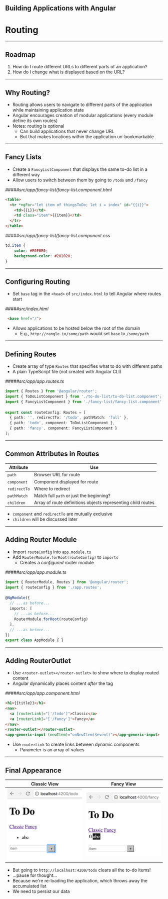 <!-- .slide: data-background="./images/title-slide.jpg" -->
<!-- .slide: id="routing" -->
## Building Applications with Angular

# Routing

---
<!-- .slide: id="routing-advanced-roadmap" -->
## Roadmap

1. How do I route different URLs to different parts of an application?
1. How do I change what is displayed based on the URL?

---
<!-- .slide: id="routing-advanced-why-routing" -->
## Why Routing?

- Routing allows users to navigate to different parts of the application
  while maintaining application state
- Angular encourages creation of modular applications (every module define its own routes)
- Notes: routing is optional
  - Can build applications that never change URL
  - But that makes locations within the application un-bookmarkable

---
<!-- .slide: id="routing-fancy-lists" -->
## Fancy Lists

- Create a `FancyListComponent` that displays the same to-do list in a different way
- Allow users to switch between them by going to `/todo` and `/fancy`

#####_src/app/fancy-list/fancy-list.component.html_
```html
<table>
  <tr *ngFor="let item of thingsToDo; let i = index" id="{{i}}">
    <td>{{i}}</td>
    <td class="item">{{item}}</td>
  </tr>
</table>
```

#####_src/app/fancy-list/fancy-list.component.css_
```css
td.item {
    color: #E0E0E0;
    background-color: #202020;
}
```

---
<!-- .slide: id="routing-configuring-routing" -->
## Configuring Routing

- Set `base` tag in the `<head>` of `src/index.html` to tell Angular where routes start

#####_src/index.html_
```html
 <base href="/">
```

- Allows applications to be hosted below the root of the domain
  - E.g., `http://rangle.io/some/path` would set `base` to `/some/path`

---
<!-- .slide: id="routing-defining-routes" -->
## Defining Routes

- Create array of type `Routes` that specifies what to do with different paths
- A plain TypeScript file (not created with Angular CLI)

#####_src/app/app.routes.ts_
```ts
import { Routes } from '@angular/router';
import { ToDoListComponent } from './to-do-list/to-do-list.component';
import { FancyListComponent } from './fancy-list/fancy-list.component';

export const routeConfig: Routes = [
  { path: '', redirectTo: '/todo', pathMatch: 'full' },
  { path: 'todo', component: ToDoListComponent },
  { path: 'fancy', component: FancyListComponent }
];
```

---
<!-- .slide: id="routing-common-attributes-in-routes" -->
## Common Attributes in Routes

| Attribute    | Use |
|--------------|--------------------------------------------------------------|
| `path`       | Browser URL for route                                        |
| `component`  | Component displayed for route                                |
| `redirectTo` | Where to redirect                                            |
| `pathMatch`  | Match full `path` or just the beginning?                     |
| `children`   | Array of route definitions objects representing child routes |

- `component` and `redirectTo` are mutually exclusive
- `children` will be discussed later

---
<!-- .slide: id="routing-adding-router-module" -->
## Adding Router Module

- Import `routeConfig` into `app.module.ts`
- Add `RouterModule.forRoot(routeConfig)` to `imports`
  - Creates a *configured* router module

#####_src/app/app.module.ts_
```ts
import { RouterModule, Routes } from '@angular/router';
import { routeConfig } from './app.routes';

@NgModule({
  // ...as before...
  imports: [
    // ...as before...
    RouterModule.forRoot(routeConfig)
  ],
  // ...as before...
})
export class AppModule { }
```

---
<!-- .slide: id="routing-adding-router-outlet" -->
## Adding RouterOutlet

- Use `<router-outlet></router-outlet>` to show where to display routed content
- Angular dynamically places content *after* the tag

#####_src/app/app.component.html_
```html
<h1>{{title}}</h1>
<nav>
  <a [routerLink]="['/todo']">Classic</a>
  <a [routerLink]="['/fancy']">Fancy</a>
</nav>
<router-outlet></router-outlet>
<app-generic-input (newItem)="onNewItem($event)"></app-generic-input>
```

- Use `routerLink` to create links between dynamic components
  - Parameter is an array of values


<!-- preview: https://plnkr.co/edit/3EH52DtjS1Z5fUbycMX9?p=preview -->

---
<!-- .slide: id="routing-final-appearance" -->
## Final Appearance

| Classic View | Fancy View |
|--------------|------------|
| ![Classic View](./images/screenshot-classic-view.png) | ![Fancy View](./images/screenshot-fancy-view.png) |

- But going to `http://localhost:4200/todo` clears all the to-do items!
- ...pause for thought...
- Because we're re-loading the application, which throws away the accumulated list
- We need to persist our data
